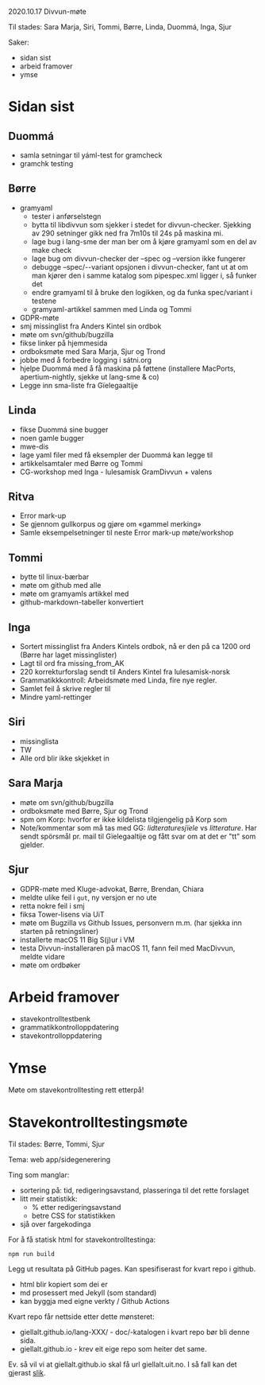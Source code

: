 2020.10.17 Divvun-møte

Til stades: Sara Marja, Siri, Tommi, Børre, Linda, Duommá, Inga, Sjur

Saker:
* sidan sist
* arbeid framover
* ymse

#  Sidan sist

##  Duommá
* samla setningar til yáml-test for gramcheck
* gramchk testing

##  Børre
* gramyaml
    - tester i anførselstegn
    - bytta til libdivvun som sjekker i stedet for divvun-checker. Sjekking av 290
   setninger gikk ned fra 7m10s til 24s på maskina mi.
    - lage bug i lang-sme der man ber om å kjøre gramyaml som en del av make check
    - lage bug om divvun-checker der –spec og –version ikke fungerer
    - debugge –spec/--variant opsjonen i divvun-checker, fant ut at om man kjører
   den i samme katalog som pipespec.xml ligger i, så funker det
    - endre gramyaml til å bruke den logikken, og da funka spec/variant i testene
    - gramyaml-artikkel sammen med Linda og Tommi
* GDPR-møte
* smj missinglist fra Anders Kintel sin ordbok
* møte om svn/github/bugzilla
* fikse linker på hjemmesida
* ordboksmøte med Sara Marja, Sjur og Trond
* jobbe med å forbedre logging i sátni.org
* hjelpe Duommá med å få maskina på føttene (installere MacPorts,
  apertium-nightly, sjekke ut lang-sme & co)
* Legge inn sma-liste fra Gïelegaaltije

##  Linda
* fikse Duommá sine bugger
* noen gamle bugger
* mwe-dis
* lage yaml filer med få eksempler der Duommá kan legge til
* artikkelsamtaler med Børre og Tommi
* CG-workshop med Inga - lulesamisk GramDivvun + valens

##  Ritva
* Error mark-up
* Se gjennom gullkorpus og gjøre om «gammel merking»
* Samle eksempelsetninger til neste Error mark-up møte/workshop

##  Tommi
* bytte til linux-bærbar
* møte om github med alle
* møte om gramyamls artikkel med
* github-markdown-tabeller konvertiert

##  Inga
* Sortert missinglist fra Anders Kintels ordbok, nå er den på ca 1200 ord
  (Børre har laget missinglister)
* Lagt til ord fra missing_from_AK
* 220 korrekturforslag sendt til Anders Kintel fra lulesamisk-norsk
* Grammatikkkontroll: Arbeidsmøte med Linda, fire nye regler.
* Samlet feil å skrive regler til
* Mindre yaml-rettinger

##  Siri
* missinglista
* TW
* Alle ord blir ikke skjekket in

##  Sara Marja
* møte om svn/github/bugzilla
* ordboksmøte med Børre, Sjur og Trond
* spm om Korp: hvorfor er ikke kildelista tilgjengelig på Korp som
* Note/kommentar som må tas med GG: *lidteraturesjïele* vs *litterature*.
  Har sendt spörsmål pr. mail til Gïelegaaltije og fått svar om at det er "tt"
  som gjelder.

##  Sjur
* GDPR-møte med Kluge-advokat, Børre, Brendan, Chiara
* meldte ulike feil i `gut`, ny versjon er no ute
* retta nokre feil i smj
* fiksa Tower-lisens via UiT
* møte om Bugzilla vs Github Issues, personvern m.m. (har sjekka inn starten på
  retningsliner)
* installerte macOS 11 Big S(j)ur i VM
* testa Divvun-installeraren på macOS 11, fann feil med MacDivvun, meldte vidare
* møte om ordbøker

#  Arbeid framover

* stavekontrolltestbenk
* grammatikkontrolloppdatering
* stavekontrolloppdatering

#  Ymse

Møte om stavekontrolltesting rett etterpå!

#  Stavekontrolltestingsmøte

Til stades: Børre, Tommi, Sjur

Tema: web app/sidegenerering

Ting som manglar:
* sortering på: tid, redigeringsavstand, plasseringa til det rette forslaget
* litt meir statistikk:
    - % etter redigeringsavstand
    - betre CSS for statistikken
* sjå over fargekodinga

For å få statisk html for stavekontrolltestinga:

```
npm run build
```

Legg ut resultata på GitHub pages. Kan spesifiserast for kvart repo i github.

* html blir kopiert som dei er
* md prosessert med Jekyll (som standard)
* kan byggja med eigne verkty / Github Actions

Kvart repo får nettside etter dette mønsteret:
* giellalt.github.io/lang-XXX/ - doc/-katalogen i kvart repo bør bli denne sida.
* giellalt.github.io - krev eit eige repo som heiter det same.

Ev. så vil vi at giellalt.github.io skal få url giellalt.uit.no. I så fall kan
det gjerast
[slik](https://docs.github.com/en/free-pro-team@latest/github/working-with-github-pages/managing-a-custom-domain-for-your-github-pages-site).
